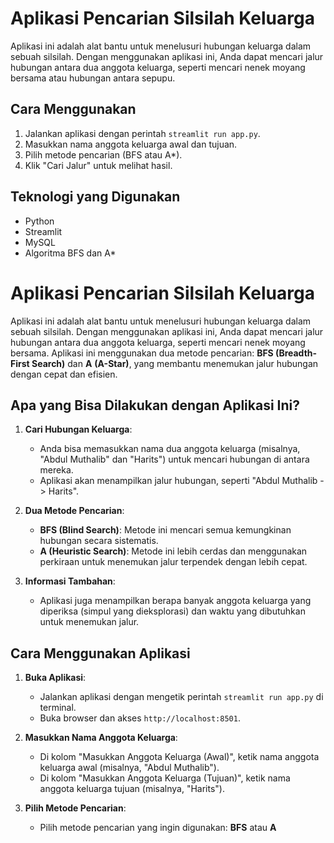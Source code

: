 # Aplikasi Pencarian Silsilah Keluarga

Aplikasi ini adalah alat bantu untuk menelusuri hubungan keluarga dalam sebuah silsilah. Dengan menggunakan aplikasi ini, Anda dapat mencari jalur hubungan antara dua anggota keluarga, seperti mencari nenek moyang bersama atau hubungan antara sepupu.

## Cara Menggunakan
1. Jalankan aplikasi dengan perintah `streamlit run app.py`.
2. Masukkan nama anggota keluarga awal dan tujuan.
3. Pilih metode pencarian (BFS atau A*).
4. Klik "Cari Jalur" untuk melihat hasil.

## Teknologi yang Digunakan
- Python
- Streamlit
- MySQL
- Algoritma BFS dan A*


# Aplikasi Pencarian Silsilah Keluarga

Aplikasi ini adalah alat bantu untuk menelusuri hubungan keluarga dalam sebuah silsilah. Dengan menggunakan aplikasi ini, Anda dapat mencari jalur hubungan antara dua anggota keluarga, seperti mencari nenek moyang bersama. Aplikasi ini menggunakan dua metode pencarian: **BFS (Breadth-First Search)** dan **A** **(A-Star)**, yang membantu menemukan jalur hubungan dengan cepat dan efisien.

## Apa yang Bisa Dilakukan dengan Aplikasi Ini?

1. **Cari Hubungan Keluarga**:
   - Anda bisa memasukkan nama dua anggota keluarga (misalnya, "Abdul Muthalib" dan "Harits") untuk mencari hubungan di antara mereka.
   - Aplikasi akan menampilkan jalur hubungan, seperti "Abdul Muthalib -> Harits".

2. **Dua Metode Pencarian**:
   - **BFS (Blind Search)**: Metode ini mencari semua kemungkinan hubungan secara sistematis.
   - **A (Heuristic Search)**: Metode ini lebih cerdas dan menggunakan perkiraan untuk menemukan jalur terpendek dengan lebih cepat.

3. **Informasi Tambahan**:
   - Aplikasi juga menampilkan berapa banyak anggota keluarga yang diperiksa (simpul yang dieksplorasi) dan waktu yang dibutuhkan untuk menemukan jalur.

## Cara Menggunakan Aplikasi

1. **Buka Aplikasi**:
   - Jalankan aplikasi dengan mengetik perintah `streamlit run app.py` di terminal.
   - Buka browser dan akses `http://localhost:8501`.

2. **Masukkan Nama Anggota Keluarga**:
   - Di kolom "Masukkan Anggota Keluarga (Awal)", ketik nama anggota keluarga awal (misalnya, "Abdul Muthalib").
   - Di kolom "Masukkan Anggota Keluarga (Tujuan)", ketik nama anggota keluarga tujuan (misalnya, "Harits").

3. **Pilih Metode Pencarian**:
   - Pilih metode pencarian yang ingin digunakan: **BFS** atau **A**
